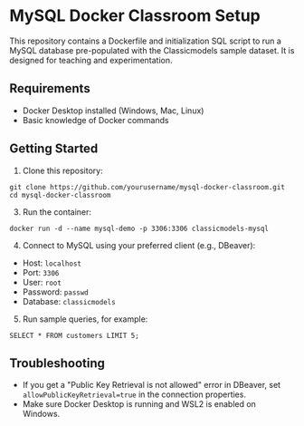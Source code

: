 # MySQL Docker Classroom Setup

This repository contains a Dockerfile and initialization SQL script to run a MySQL database pre-populated with the Classicmodels sample dataset. It is designed for teaching and experimentation.

## Requirements

- Docker Desktop installed (Windows, Mac, Linux)
- Basic knowledge of Docker commands

## Getting Started

1. Clone this repository:
```
git clone https://github.com/yourusername/mysql-docker-classroom.git
cd mysql-docker-classroom
```

3. Run the container:
```
docker run -d --name mysql-demo -p 3306:3306 classicmodels-mysql
```

4. Connect to MySQL using your preferred client (e.g., DBeaver):
- Host: `localhost`
- Port: `3306`
- User: `root`
- Password: `passwd`
- Database: `classicmodels`

5. Run sample queries, for example:
```
SELECT * FROM customers LIMIT 5;
```

## Troubleshooting
- If you get a "Public Key Retrieval is not allowed" error in DBeaver, set `allowPublicKeyRetrieval=true` in the connection properties.
- Make sure Docker Desktop is running and WSL2 is enabled on Windows.